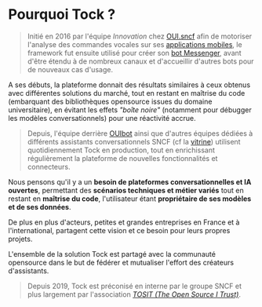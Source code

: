 # Pourquoi Tock ?

> Initié en 2016 par l'équipe _Innovation_ chez [OUI.sncf](https://www.oui.sncf/) afin de motoriser l'analyse des 
commandes vocales sur ses [applications mobiles](https://www.oui.sncf/mobile), le framework fut ensuite utilisé pour 
créer son [bot Messenger](https://www.messenger.com/t/oui.sncf), avant d'être étendu à de nombreux canaux et d'accueillir 
d'autres bots pour de nouveaux cas d'usage.

A ses débuts, la plateforme donnait des résultats similaires à ceux obtenus avec différentes solutions du marché, tout 
en restant en maîtrise du code (embarquant des bibliothèques opensource issues du domaine universitaire), 
en évitant les effets _"boîte noire"_ (notamment pour débugger les modèles conversationnels) pour une réactivité accrue.

> Depuis, l'équipe derrière [OUIbot](https://www.oui.sncf/services/assistant) ainsi que d'autres équipes dédiées à différents 
assistants conversationnels SNCF (cf la [vitrine](vitrine.md)) utilisent quotidiennement Tock en 
production, tout en enrichissant régulièrement la plateforme de nouvelles fonctionnalités et connecteurs.

Nous pensons qu'il y a un **besoin de plateformes conversationnelles et IA ouvertes**, permettant des **scénarios 
techniques et métier variés** tout en restant en **maîtrise du code**, l'utilisateur étant **propriétaire de ses 
modèles et de ses données**.

De plus en plus d'acteurs, petites et grandes entreprises en France et à l'international, partagent cette vision 
et ce besoin pour leurs propres projets.

L'ensemble de la solution Tock est partagé avec la communauté opensource dans le but de fédérer et 
mutualiser l'effort des créateurs d'assistants.

> Depuis 2019, Tock est préconisé en interne par le groupe SNCF 
et plus largement par l'association [_TOSIT (The Open Source I Trust)_](http://tosit.fr/).
